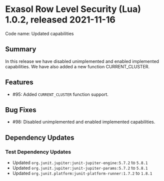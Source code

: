 # Exasol Row Level Security (Lua) 1.0.2, released 2021-11-16

Code name: Updated capabilities

## Summary

In this release we have disabled unimplemented and enabled implemented capabilities.
We have also added a new function CURRENT_CLUSTER.

## Features

* #95: Added `CURRENT_CLUSTER` function support.

## Bug Fixes

* #98: Disabled unimplemented and enabled implemented capabilities.

## Dependency Updates

### Test Dependency Updates

* Updated `org.junit.jupiter:junit-jupiter-engine:5.7.2` to `5.8.1`
* Updated `org.junit.jupiter:junit-jupiter-params:5.7.2` to `5.8.1`
* Updated `org.junit.platform:junit-platform-runner:1.7.2` to `1.8.1`
